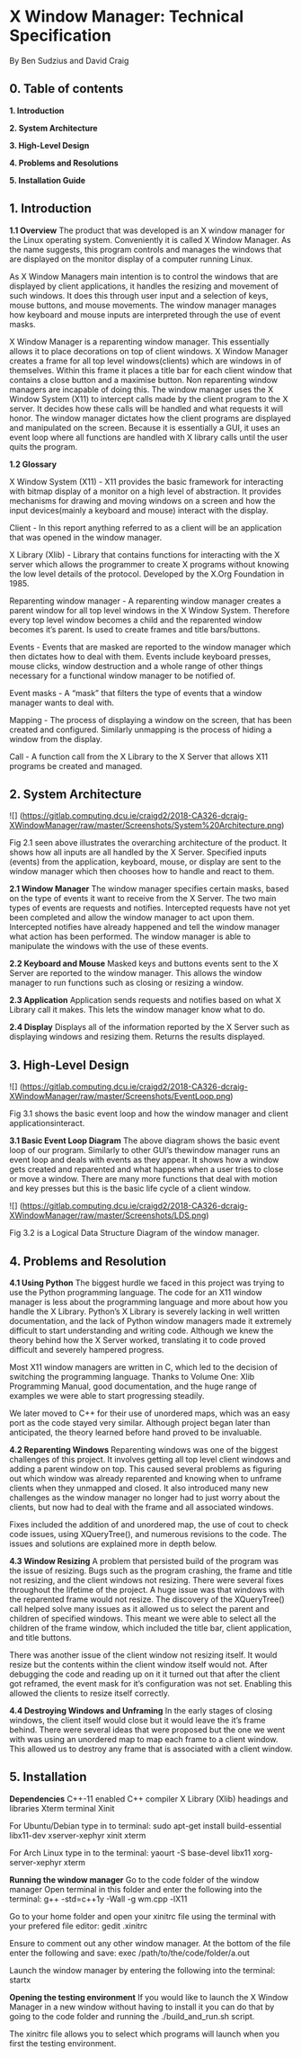 # X Window Manager: Technical Specification

By Ben Sudzius and David Craig


## 0. Table of contents

**1. Introduction**

**2. System Architecture**

**3. High-Level Design**
    
**4. Problems and Resolutions**

**5. Installation Guide**

## 1. Introduction

**1.1 Overview**
The product that was developed is an X window manager for the Linux operating system.
Conveniently it is called X Window Manager. As the name suggests, this program controls
and manages the windows that are displayed on the monitor display of a computer running
Linux.

As X Window Managers main intention is to control the windows that are displayed by client
applications, it handles the resizing and movement of such windows. It does this through
user input and a selection of keys, mouse buttons, and mouse movements. The window
manager manages how keyboard and mouse inputs are interpreted through the use of event
masks.

X Window Manager is a reparenting window manager. This essentially allows it to place
decorations on top of client windows. X Window Manager creates a frame for all top level
windows(clients) which are windows in of themselves. Within this frame it places a title bar
for each client window that contains a close button and a maximise button. Non reparenting
window managers are incapable of doing this.
The window manager uses the X Window System (X11) to intercept calls made by the client
program to the X server. It decides how these calls will be handled and what requests it will
honor. The window manager dictates how the client programs are displayed and
manipulated on the screen. Because it is essentially a GUI, it uses an event loop where all
functions are handled with X library calls until the user quits the program.


**1.2 Glossary**

X Window System (X11) - X11 provides the basic framework for interacting with bitmap display of a monitor on a high level of abstraction. It provides mechanisms for drawing and moving windows on a screen and how the input devices(mainly a keyboard and mouse) interact with the display.

Client - In this report anything referred to as a client will be an application that was opened in the window manager.

X Library (Xlib) - Library that contains functions for interacting with the X server which allows the programmer to create X programs without knowing the low level details of the protocol. Developed by the X.Org Foundation in 1985.

Reparenting window manager - A reparenting window manager creates a parent window for all top level windows in the X Window System. Therefore every top level window becomes a child and the reparented window becomes it’s parent. Is used to create frames and title bars/buttons.

Events - Events that are masked are reported to the window manager which then dictates how to deal with them. Events include keyboard presses, mouse clicks, window destruction and a whole range of other things necessary for a functional window manager to be notified of.

Event masks - A “mask” that filters the type of events that a window manager wants to deal with.

Mapping - The process of displaying a window on the screen, that has been created and configured. Similarly unmapping is the process of hiding a window from the display.

Call - A function call from the X Library to the X Server that allows X11 programs be created and managed.


## 2. System Architecture

![] (https://gitlab.computing.dcu.ie/craigd2/2018-CA326-dcraig-XWindowManager/raw/master/Screenshots/System%20Architecture.png)

Fig 2.1 seen above illustrates the overarching architecture of the product. It shows how all inputs are all handled by the X Server. Specified inputs (events) from the application, keyboard, mouse, or display are sent to the window manager which then chooses how to handle and react to them.

**2.1 Window Manager**
The window manager specifies certain masks, based on the type of events it want to receive
from the X Server. The two main types of events are requests and notifies. Intercepted
requests have not yet been completed and allow the window manager to act upon them.
Intercepted notifies have already happened and tell the window manager what action has
been performed. The window manager is able to manipulate the windows with the use of
these events.

**2.2 Keyboard and Mouse**
Masked keys and buttons events sent to the X Server are reported to the window manager.
This allows the window manager to run functions such as closing or resizing a window.

**2.3 Application**
Application sends requests and notifies based on what X Library call it makes. This lets the
window manager know what to do.

**2.4 Display**
Displays all of the information reported by the X Server such as displaying windows and
resizing them. Returns the results displayed.


## 3. High-Level Design

![] (https://gitlab.computing.dcu.ie/craigd2/2018-CA326-dcraig-XWindowManager/raw/master/Screenshots/EventLoop.png)

Fig 3.1 shows the basic event loop and how the window manager and client applicationsinteract.

**3.1 Basic Event Loop Diagram**
The above diagram shows the basic event loop of our program. Similarly to other GUI’s
thewindow manager runs an event loop and deals with events as they appear. It shows how
a window gets created and reparented and what happens when a user tries to close or move
a window. There are many more functions that deal with motion and key presses but this is
the basic life cycle of a client window.

![] (https://gitlab.computing.dcu.ie/craigd2/2018-CA326-dcraig-XWindowManager/raw/master/Screenshots/LDS.png)

Fig 3.2 is a Logical Data Structure Diagram of the window manager.

## 4. Problems and Resolution

**4.1 Using Python**
The biggest hurdle we faced in this project was trying to use the Python programming
language. The code for an X11 window manager is less about the programming language
and more about how you handle the X Library. Python’s X Library is severely lacking in well
written documentation, and the lack of Python window managers made it extremely difficult
to start understanding and writing code. Although we knew the theory behind how the X
Server worked, translating it to code proved difficult and severely hampered progress.

Most X11 window managers are written in C, which led to the decision of switching the
programming language. Thanks to Volume One: Xlib Programming Manual, good
documentation, and the huge range of examples we were able to start progressing steadily.

We later moved to C++ for their use of unordered maps, which was an easy port as the code
stayed very similar. Although project began later than anticipated, the theory learned before
hand proved to be invaluable.


**4.2 Reparenting Windows**
Reparenting windows was one of the biggest challenges of this project. It involves getting all
top level client windows and adding a parent window on top. This caused several problems
as figuring out which window was already reparented and knowing when to unframe clients
when they unmapped and closed. It also introduced many new challenges as the window
manager no longer had to just worry about the clients, but now had to deal with the frame
and all associated windows.

Fixes included the addition of and unordered map, the use of cout to check code issues,
using XQueryTree(), and numerous revisions to the code. The issues and solutions are
explained more in depth below.

**4.3 Window Resizing**
A problem that persisted build of the program was the issue of resizing. Bugs such as the
program crashing, the frame and title not resizing, and the client windows not resizing. There
were several fixes throughout the lifetime of the project. A huge issue was that windows with
the reparented frame would not resize. The discovery of the XQueryTree() call helped solve
many issues as it allowed us to select the parent and children of specified windows. This
meant we were able to select all the children of the frame window, which included the title
bar, client application, and title buttons.

There was another issue of the client window not resizing itself. It would resize but the
contents within the client window itself would not. After debugging the code and reading up
on it it turned out that after the client got reframed, the event mask for it’s configuration was
not set. Enabling this allowed the clients to resize itself correctly.

**4.4 Destroying Windows and Unframing**
In the early stages of closing windows, the client itself would close but it would leave the it’s
frame behind. There were several ideas that were proposed but the one we went with was
using an unordered map to map each frame to a client window. This allowed us to destroy
any frame that is associated with a client window.

## 5. Installation

**Dependencies**
C++-11 enabled C++ compiler
X Library (Xlib) headings and libraries
Xterm terminal
Xinit

For Ubuntu/Debian type in to terminal: sudo apt-get install build-essential libx11-dev xserver-xephyr xinit xterm

For Arch Linux type in to the terminal: yaourt -S base-devel libx11 xorg-server-xephyr xterm

**Running the window manager**
Go to the code folder of the window manager
Open terminal in this folder and enter the following into the terminal: g++ -std=c++1y -Wall -g wm.cpp -lX11

Go to your home folder and open your xinitrc file using the terminal with your prefered
file editor: gedit .xinitrc

Ensure to comment out any other window manager. At the bottom of the file enter the
following and save: exec /path/to/the/code/folder/a.out

Launch the window manager by entering the following into the terminal: startx

**Opening the testing environment**
If you would like to launch the X Window Manager in a new window without having to install
it you can do that by going to the code folder and running the ./build_and_run.sh script.

The xinitrc file allows you to select which programs will launch when you first the testing
environment.
